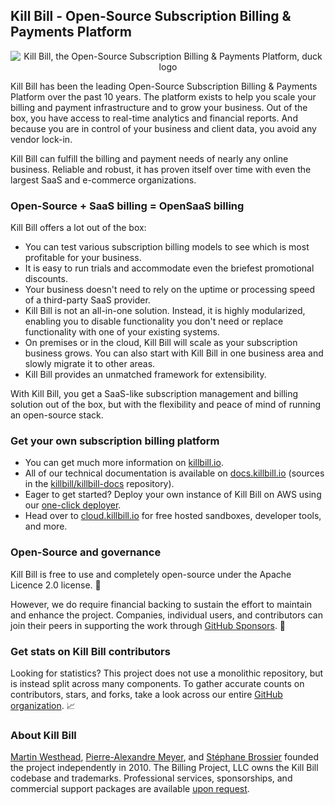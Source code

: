 ## Kill Bill - Open-Source Subscription Billing & Payments Platform

<p align="center">
  <img alt="Kill Bill, the Open-Source Subscription Billing & Payments Platform, duck logo" src="https://github.com/killbill/killbill-docs/raw/v3/userguide/assets/img/logo.png" alt="Kill Bill logo" style="max-width:100%;">
</p>

Kill Bill has been the leading Open-Source Subscription Billing & Payments Platform over the past 10 years. The platform exists to help you scale your billing and payment infrastructure and to grow your business. Out of the box, you have access to real-time analytics and financial reports. And because you are in control of your business and client data, you avoid any vendor lock-in.

Kill Bill can fulfill the billing and payment needs of nearly any online business. Reliable and robust, it has proven itself over time with even the largest SaaS and e-commerce organizations.

### Open-Source + SaaS billing = OpenSaaS billing

Kill Bill offers a lot out of the box:

* You can test various subscription billing models to see which is most profitable for your business.
* It is easy to run trials and accommodate even the briefest promotional discounts.
* Your business doesn't need to rely on the uptime or processing speed of a third-party SaaS provider.
* Kill Bill is not an all-in-one solution. Instead, it is highly modularized, enabling you to disable functionality you don't need or replace functionality with one of your existing systems.
* On premises or in the cloud, Kill Bill will scale as your subscription business grows. You can also start with Kill Bill in one business area and slowly migrate it to other areas.
* Kill Bill provides an unmatched framework for extensibility.

With Kill Bill, you get a SaaS-like subscription management and billing solution out of the box, but with the flexibility and peace of mind of running an open-source stack.

### Get your own subscription billing platform

* You can get much more information on [killbill.io](http://killbill.io).
* All of our technical documentation is available on [docs.killbill.io](http://docs.killbill.io) (sources in the [killbill/killbill-docs](https://github.com/killbill/killbill-docs) repository).
* Eager to get started? Deploy your own instance of Kill Bill on AWS using our [one-click deployer](https://docs.killbill.io/latest/aws.html).
* Head over to [cloud.killbill.io](https://cloud.killbill.io) for free hosted sandboxes, developer tools, and more.

### Open-Source and governance

Kill Bill is free to use and completely open-source under the Apache Licence 2.0 license. 🎉

However, we do require financial backing to sustain the effort to maintain and enhance the project. Companies, individual users, and contributors can join their peers in supporting the work through [GitHub Sponsors](https://github.com/sponsors/killbill). 🍻

### Get stats on Kill Bill contributors

Looking for statistics? This project does not use a monolithic repository, but is instead split across many components. To gather accurate counts on contributors, stars, and forks, take a look across our entire [GitHub organization](https://github.com/killbill). 📈

### About Kill Bill

[Martin Westhead](https://www.linkedin.com/pub/martin-westhead/1/75a/248), [Pierre-Alexandre Meyer](https://www.linkedin.com/in/pierrealexandremeyer), and [Stéphane Brossier](https://www.linkedin.com/in/stephanebrossier) founded the project independently in 2010. The Billing Project, LLC owns the Kill Bill codebase and trademarks. Professional services, sponsorships, and commercial support packages are available [upon request](https://killbill.io/contact-us/).
